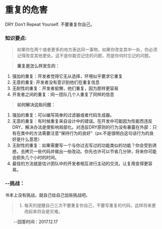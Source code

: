 # 重复的危害
DRY   Don’t Repeat Yourself.   不要重复你自己。
### 知识要点:
> 如果你在两个或者更多的地方表达同一事物，如果你改变其中一处，你必须记得改变其他更处。这不是你能否记住的问题，而是你何时忘记的问题。

> **重复是怎么样发生的：**
1. 强加的重复：开发者觉得它无从选择，环境似乎要求它重复
2. 无意的重复: 开发者没有意识到他们在重复信息
3. 无耐性的重复：开发者偷懒，他们重复，因为那样更容易
4. 开发者之间的重复：同一团队几个人重复了同样的信息

> **如何解决这些问题：**
1. 强加的重复：可以编写简单的过滤器或者代码生成器。
2. 无意的重复：有时候重复来自设计中的错误。在开发中可能因为性能而违反DRY，解决办法是使影响局部化。对违反DRY原则的行为没有暴露在外部：只有在类中的方法需要注意“保持行为的良好”（ps:不是很明白这句话行为的良好是什么意思）
3. 无耐性的重复：如果需要写一个与你过去写过的功能类似的功能？你会受到诱惑，去拷贝一些代码并做出一些改动。你先也许可以节省几分钟，将来你可能会损失几个小时的时间。
4. 最佳的方法就是估计团队中的开发者相互进行主动的交流，让复用变得更容易。

### --挑战：
书本上没有挑战，就自己给自己加些挑战吧。
> 1. 每天的提醒自己三次不要重复你自己，不要写重复的代码，这样将来更改起来将会是灾难。

&emsp;&emsp;--回答时间：2017.12.17